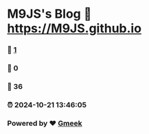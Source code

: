 # M9JS's Blog :link: https://M9JS.github.io 
### :page_facing_up: [1](https://M9JS.github.io/tag.html) 
### :speech_balloon: 0 
### :hibiscus: 36 
### :alarm_clock: 2024-10-21 13:46:05 
### Powered by :heart: [Gmeek](https://github.com/Meekdai/Gmeek)
